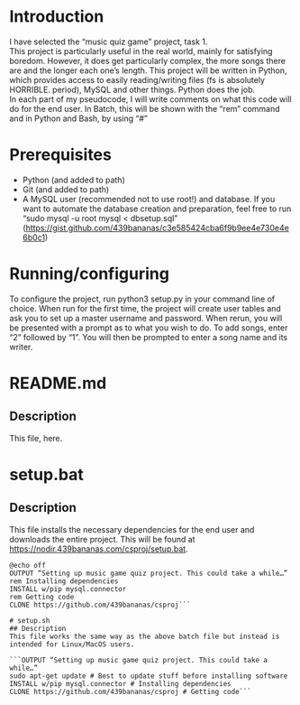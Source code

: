 # Introduction
I have selected the “music quiz game” project, task 1.\
This project is particularly useful in the real world, mainly for satisfying boredom. However, it does get particularly complex, the more songs there are and the longer each one’s length. This project will be written in Python, which provides access to easily reading/writing files (fs is absolutely HORRIBLE. period), MySQL and other things. Python does the job.\
In each part of my pseudocode, I will write comments on what this code will do for the end user. In Batch, this will be shown with the “rem” command and in Python and Bash, by using “#”

# Prerequisites
* Python (and added to path)
* Git (and added to path)
* A MySQL user (recommended not to use root!) and database. If you want to automate the database creation and preparation, feel free to run “sudo mysql -u root mysql < dbsetup.sql” (https://gist.github.com/439bananas/c3e585424cba6f9b9ee4e730e4e6b0c1)

# Running/configuring
To configure the project, run python3 setup.py in your command line of choice. When run for the first time, the project will create user tables and ask you to set up a master username and password. When rerun, you will be presented with a prompt as to what you wish to do. To add songs, enter “2” followed by “1”. You will then be prompted to enter a song name and its writer.

# README.md
## Description
This file, here.

# setup.bat
## Description
This file installs the necessary dependencies for the end user and downloads the entire project. This will be found at https://nodir.439bananas.com/csproj/setup.bat.

```rem The following line hides the commands that shall be shown
@echo off
OUTPUT “Setting up music game quiz project. This could take a while…”
rem Installing dependencies
INSTALL w/pip mysql.connector
rem Getting code
CLONE https://github.com/439bananas/csproj```

# setup.sh
## Description
This file works the same way as the above batch file but instead is intended for Linux/MacOS users.

```OUTPUT “Setting up music game quiz project. This could take a while…”
sudo apt-get update # Best to update stuff before installing software 
INSTALL w/pip mysql.connector # Installing dependencies
CLONE https://github.com/439bananas/csproj # Getting code```
